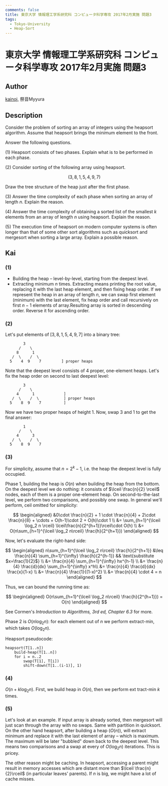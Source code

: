 ```yaml
---
comments: false
title: 東京大学 情報理工学系研究科 コンピュータ科学専攻 2017年2月実施 問題3
tags:
  - Tokyo-University
  - Heap-Sort
---
```

# 東京大学 情報理工学系研究科 コンピュータ科学専攻 2017年2月実施 問題3

## **Author**
[kainoj](https://github.com/kainoj/utokyo-cs), 祭音Myyura

## **Description**
Consider the problem of sorting an array of integers using the heapsort algorithm. Assume that heapsort brings the minimum element to the front.

Answer the following questions.

(1) Heapsort consists of two phases. Explain what is to be performed in each phase.

(2) Consider sorting of the following array using heapsort.

$$
(3, 8, 1, 5, 4, 9, 7)
$$

Draw the tree structure of the heap just after the first phase.

(3) Answer the time complexity of each phase when sorting an array of length $n$. Explain the reason.

(4) Answer the time complexity of obtaining a sorted list of the smallest $k$ elements from an array of length $n$ using heapsort. Explain the reason.

(5) The execution time of heapsort on modern computer systems is often longer than that of some other sort algorithms such as quicksort and mergesort when sorting a large array. Explain a possible reason.

## **Kai**
### (1)

-  Building the heap – level-by-level, starting from the deepest level.
-  Extracting minimum $n$ times. Extracting means printing the root value, replacing it with the last heap element, and then fixing heap order. If we represent the heap in an array of length $n$, we can swap first element (minimum) with the last element, fix heap order and call recursively on first $n-1$ elements of array.Resulting array is sorted in descending order. Reverse it for ascending order.


### (2)
Let's put elements of $[3,8,1,5,4,9,7]$ into a binary tree:

```text
        3
      /    \
     8      1
   /  \    /  \
  5    4  9    7         ] proper heaps
```

Note that the deepest level consists of $4$ proper, one-element heaps.
Let's fix the heap order on second to last deepest level:

```text
        3
      /    \
     4      1             ] 
   /  \    /  \           ] proper heaps
  5    8  9    7          ] 
```

Now we have two proper heaps of height $1$.
Now, swap $3$ and $1$ to get the final answer:

```text
        1
      /    \
     4      3
   /  \    /  \
  5    8  9    7
```

### (3)
For simplicity, assume that $n=2^k - 1$, i.e. the heap the deepest level is fully occupied.

Phase 1, building the heap is $O(n)$ when building the heap from the bottom.
On the deepest level we do nothing: it consists of $\lceil \frac{n}{2} \rceil$ nodes, each of them is a proper one-element heap.
On second-to-the-last level, we perform two comparisons, and possibly one swap.
In general we'll perform, ceil omitted for simplicity:

$$
\begin{aligned}
    &0\cdot \frac{n}{2} + 1 \cdot \frac{n}{4} + 2\cdot \frac{n}{8} + \cdots + O(h-1)\cdot 2 + O(h)\cdot 1 \\
    &= 
    \sum_{h=1}^{\lceil \log_2 n \rceil} \lceil\frac{n}{2^{h+1}}\rceil\cdot O(h) \\
    &= O(n\sum_{h=1}^{\lceil \log_2 n\rceil} \frac{h}{2^{h+1}})
\end{aligned}
$$

Now, let's evaluate the right-hand side:

$$
\begin{aligned}
    n\sum_{h=1}^{\lceil \log_2 n\rceil} \frac{h}{2^{h+1}} 
    &\leq \frac{n}{4} \sum_{h=1}^{\infty} \frac{h}{2^{h-1}} && \text{substitute $x=\frac{1}{2}$} \\
    &= \frac{n}{4} \sum_{h=1}^{\infty} hx^{h-1} \\
    &= \frac{n}{4} \frac{d}{dx} \sum_{h=1}^{\infty} x^h\\
    &= \frac{n}{4} \frac{d}{dx} \frac{x}{1-x} \\
    &= \frac{n}{4} \frac{1}{(1-x)^2} \\
    &= \frac{n}{4} \cdot 4 = n
\end{aligned}
$$

Thus, we can bound the running time as:

$$
\begin{aligned}
    O(n\sum_{h=1}^{\lceil \log_2 n\rceil} \frac{h}{2^{h+1}}) = O(n)
\end{aligned}
$$

See Cormen's *Introduction to Algorithms, 3rd ed, Chapter 6.3* for more.

Phase 2 is $O(n\log_2n)$: for each element out of $n$ we perform extract-min, which takes $O(\log_2n)$.

Heapsort pseudocode:

```text
heapsort(T[1..n])
    build-heap(T[1..n])
    for i = n..2
        swap(T[1], T[i])
        shift-down(T[1..(i-1)], 1)
```


### (4)
$O(n+k \log_2 n)$.
First, we build heap in $O(n)$, then we perform ext tract-min $k$ times.


### (5)
Let's look at an example.
If input array is already sorted, then mergesort will just scan through the array with no swaps.
Same with partition in quicksort.
On the other hand heapsort, after building a heap ($O(n)$), will extract minimum and replace it with the last element of array – which is maximum.
The maximum will be later "bubbled" down back to the deepest level.
This means two comparisons and a swap at every of $O(\log_2 n)$ iterations.
This is pricey.

The other reason might be caching.
In heapsort, accessing a parent might result in memory accesses which are distant more than $\lceil \frac{n}{2}\rceil$ (in particular leaves' parents).
If $n$ is big, we might have a lot of cache misses.
